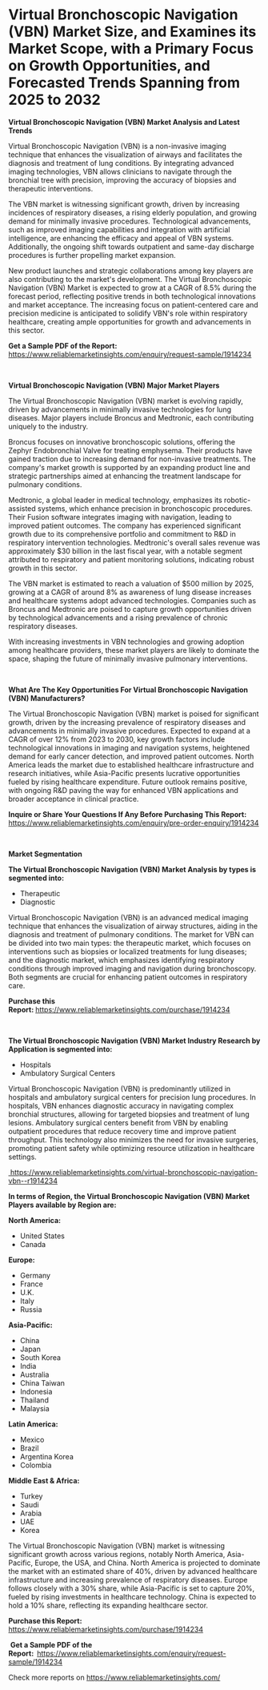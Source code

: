 <p><h1>Virtual Bronchoscopic Navigation (VBN) Market Size, and Examines its Market Scope, with a Primary Focus on Growth Opportunities, and Forecasted Trends Spanning from 2025 to 2032</h1></p><p><strong>Virtual Bronchoscopic Navigation (VBN) Market Analysis and Latest Trends</strong></p>
<p><p>Virtual Bronchoscopic Navigation (VBN) is a non-invasive imaging technique that enhances the visualization of airways and facilitates the diagnosis and treatment of lung conditions. By integrating advanced imaging technologies, VBN allows clinicians to navigate through the bronchial tree with precision, improving the accuracy of biopsies and therapeutic interventions.</p><p>The VBN market is witnessing significant growth, driven by increasing incidences of respiratory diseases, a rising elderly population, and growing demand for minimally invasive procedures. Technological advancements, such as improved imaging capabilities and integration with artificial intelligence, are enhancing the efficacy and appeal of VBN systems. Additionally, the ongoing shift towards outpatient and same-day discharge procedures is further propelling market expansion.</p><p>New product launches and strategic collaborations among key players are also contributing to the market's development. The Virtual Bronchoscopic Navigation (VBN) Market is expected to grow at a CAGR of 8.5% during the forecast period, reflecting positive trends in both technological innovations and market acceptance. The increasing focus on patient-centered care and precision medicine is anticipated to solidify VBN's role within respiratory healthcare, creating ample opportunities for growth and advancements in this sector.</p></p>
<p><strong>Get a Sample PDF of the Report:&nbsp;</strong> <a href="https://www.reliablemarketinsights.com/enquiry/request-sample/1914234?utm_campaign=2218&utm_medium=2&utm_source=Github&utm_content=ia&utm_term=05032025&utm_id=virtual-bronchoscopic-navigation-vbn">https://www.reliablemarketinsights.com/enquiry/request-sample/1914234</a></p>
<p>&nbsp;</p>
<p><strong>Virtual Bronchoscopic Navigation (VBN) Major Market Players</strong></p>
<p><p>The Virtual Bronchoscopic Navigation (VBN) market is evolving rapidly, driven by advancements in minimally invasive technologies for lung diseases. Major players include Broncus and Medtronic, each contributing uniquely to the industry.</p><p>Broncus focuses on innovative bronchoscopic solutions, offering the Zephyr Endobronchial Valve for treating emphysema. Their products have gained traction due to increasing demand for non-invasive treatments. The company's market growth is supported by an expanding product line and strategic partnerships aimed at enhancing the treatment landscape for pulmonary conditions.</p><p>Medtronic, a global leader in medical technology, emphasizes its robotic-assisted systems, which enhance precision in bronchoscopic procedures. Their Fusion software integrates imaging with navigation, leading to improved patient outcomes. The company has experienced significant growth due to its comprehensive portfolio and commitment to R&D in respiratory intervention technologies. Medtronic's overall sales revenue was approximately $30 billion in the last fiscal year, with a notable segment attributed to respiratory and patient monitoring solutions, indicating robust growth in this sector.</p><p>The VBN market is estimated to reach a valuation of $500 million by 2025, growing at a CAGR of around 8% as awareness of lung disease increases and healthcare systems adopt advanced technologies. Companies such as Broncus and Medtronic are poised to capture growth opportunities driven by technological advancements and a rising prevalence of chronic respiratory diseases.</p><p>With increasing investments in VBN technologies and growing adoption among healthcare providers, these market players are likely to dominate the space, shaping the future of minimally invasive pulmonary interventions.</p></p>
<p>&nbsp;</p>
<p><strong>What Are The Key Opportunities For Virtual Bronchoscopic Navigation (VBN) Manufacturers?</strong></p>
<p><p>The Virtual Bronchoscopic Navigation (VBN) market is poised for significant growth, driven by the increasing prevalence of respiratory diseases and advancements in minimally invasive procedures. Expected to expand at a CAGR of over 12% from 2023 to 2030, key growth factors include technological innovations in imaging and navigation systems, heightened demand for early cancer detection, and improved patient outcomes. North America leads the market due to established healthcare infrastructure and research initiatives, while Asia-Pacific presents lucrative opportunities fueled by rising healthcare expenditure. Future outlook remains positive, with ongoing R&D paving the way for enhanced VBN applications and broader acceptance in clinical practice.</p></p>
<p><strong>Inquire or Share Your Questions If Any Before Purchasing This Report:</strong> <a href="https://www.reliablemarketinsights.com/enquiry/pre-order-enquiry/1914234?utm_campaign=2218&utm_medium=2&utm_source=Github&utm_content=ia&utm_term=05032025&utm_id=virtual-bronchoscopic-navigation-vbn">https://www.reliablemarketinsights.com/enquiry/pre-order-enquiry/1914234</a></p>
<p>&nbsp;</p>
<p><strong>Market Segmentation</strong></p>
<p><strong>The Virtual Bronchoscopic Navigation (VBN) Market Analysis by types is segmented into:</strong></p>
<p><ul><li>Therapeutic</li><li>Diagnostic</li></ul></p>
<p><p>Virtual Bronchoscopic Navigation (VBN) is an advanced medical imaging technique that enhances the visualization of airway structures, aiding in the diagnosis and treatment of pulmonary conditions. The market for VBN can be divided into two main types: the therapeutic market, which focuses on interventions such as biopsies or localized treatments for lung diseases; and the diagnostic market, which emphasizes identifying respiratory conditions through improved imaging and navigation during bronchoscopy. Both segments are crucial for enhancing patient outcomes in respiratory care.</p></p>
<p><strong>Purchase this Report:&nbsp;</strong><a href="https://www.reliablemarketinsights.com/purchase/1914234?utm_campaign=2218&utm_medium=2&utm_source=Github&utm_content=ia&utm_term=05032025&utm_id=virtual-bronchoscopic-navigation-vbn">https://www.reliablemarketinsights.com/purchase/1914234</a></p>
<p>&nbsp;</p>
<p><strong>The Virtual Bronchoscopic Navigation (VBN) Market Industry Research by Application is segmented into:</strong></p>
<p><ul><li>Hospitals</li><li>Ambulatory Surgical Centers</li></ul></p>
<p><p>Virtual Bronchoscopic Navigation (VBN) is predominantly utilized in hospitals and ambulatory surgical centers for precision lung procedures. In hospitals, VBN enhances diagnostic accuracy in navigating complex bronchial structures, allowing for targeted biopsies and treatment of lung lesions. Ambulatory surgical centers benefit from VBN by enabling outpatient procedures that reduce recovery time and improve patient throughput. This technology also minimizes the need for invasive surgeries, promoting patient safety while optimizing resource utilization in healthcare settings.</p></p>
<p><a href="https://www.reliablemarketinsights.com/virtual-bronchoscopic-navigation-vbn--r1914234?utm_campaign=2218&utm_medium=2&utm_source=Github&utm_content=ia&utm_term=05032025&utm_id=virtual-bronchoscopic-navigation-vbn">&nbsp;https://www.reliablemarketinsights.com/virtual-bronchoscopic-navigation-vbn--r1914234</a></p>
<p><strong>In terms of Region, the Virtual Bronchoscopic Navigation (VBN) Market Players available by Region are:</strong></p>
<p>
    <p> <strong> North America: </strong>
        <ul>
            <li>United States</li>
            <li>Canada</li>
        </ul>
        </p> 
    <p> <strong> Europe: </strong>
        <ul>
            <li>Germany</li>
            <li>France</li>
            <li>U.K.</li>
            <li>Italy</li>
            <li>Russia</li>
        </ul>
        </p> 
    <p> <strong> Asia-Pacific: </strong>
        <ul>
            <li>China</li>
            <li>Japan</li>
            <li>South Korea</li>
            <li>India</li>
            <li>Australia</li>
            <li>China Taiwan</li>
            <li>Indonesia</li>
            <li>Thailand</li>
            <li>Malaysia</li>
        </ul>
        </p> 
    <p> <strong> Latin America: </strong>
        <ul>
            <li>Mexico</li>
            <li>Brazil</li>
            <li>Argentina Korea</li>
            <li>Colombia</li>
        </ul>
        </p> 
    <p> <strong> Middle East & Africa: </strong>
        <ul>
            <li>Turkey</li>
            <li>Saudi</li>
            <li>Arabia</li>
            <li>UAE</li>
            <li>Korea</li>
        </ul>
    </p>
    </p>
<p><p>The Virtual Bronchoscopic Navigation (VBN) market is witnessing significant growth across various regions, notably North America, Asia-Pacific, Europe, the USA, and China. North America is projected to dominate the market with an estimated share of 40%, driven by advanced healthcare infrastructure and increasing prevalence of respiratory diseases. Europe follows closely with a 30% share, while Asia-Pacific is set to capture 20%, fueled by rising investments in healthcare technology. China is expected to hold a 10% share, reflecting its expanding healthcare sector.</p></p>
<p><strong>Purchase this Report: </strong><a href="https://www.reliablemarketinsights.com/purchase/1914234?utm_campaign=2218&utm_medium=2&utm_source=Github&utm_content=ia&utm_term=05032025&utm_id=virtual-bronchoscopic-navigation-vbn">https://www.reliablemarketinsights.com/purchase/1914234</a></p>
<p>&nbsp;<strong>Get a Sample PDF of the Report:&nbsp;&nbsp;</strong><a href="https://www.reliablemarketinsights.com/enquiry/request-sample/1914234?utm_campaign=2218&utm_medium=2&utm_source=Github&utm_content=ia&utm_term=05032025&utm_id=virtual-bronchoscopic-navigation-vbn">https://www.reliablemarketinsights.com/enquiry/request-sample/1914234</a></p>
<p><strong></strong></p>
<p>Check more reports on <a href="https://www.reliablemarketinsights.com/?utm_campaign=2218&utm_medium=2&utm_source=Github&utm_content=ia&utm_term=05032025&utm_id=virtual-bronchoscopic-navigation-vbn">https://www.reliablemarketinsights.com/</a></p>